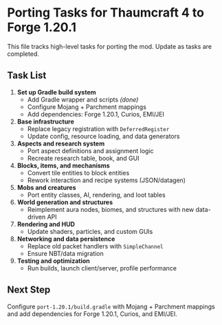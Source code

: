 # Porting Tasks for Thaumcraft 4 to Forge 1.20.1

This file tracks high-level tasks for porting the mod. Update as tasks are completed.

## Task List
1. **Set up Gradle build system**
   - Add Gradle wrapper and scripts *(done)*
   - Configure Mojang + Parchment mappings
   - Add dependencies: Forge 1.20.1, Curios, EMI/JEI
2. **Base infrastructure**
   - Replace legacy registration with `DeferredRegister`
   - Update config, resource loading, and data generators
3. **Aspects and research system**
   - Port aspect definitions and assignment logic
   - Recreate research table, book, and GUI
4. **Blocks, items, and mechanisms**
   - Convert tile entities to block entities
   - Rework interaction and recipe systems (JSON/datagen)
5. **Mobs and creatures**
   - Port entity classes, AI, rendering, and loot tables
6. **World generation and structures**
   - Reimplement aura nodes, biomes, and structures with new data-driven API
7. **Rendering and HUD**
   - Update shaders, particles, and custom GUIs
8. **Networking and data persistence**
   - Replace old packet handlers with `SimpleChannel`
   - Ensure NBT/data migration
9. **Testing and optimization**
   - Run builds, launch client/server, profile performance

## Next Step
Configure `port-1.20.1/build.gradle` with Mojang + Parchment mappings and add dependencies for Forge 1.20.1, Curios, and EMI/JEI.
